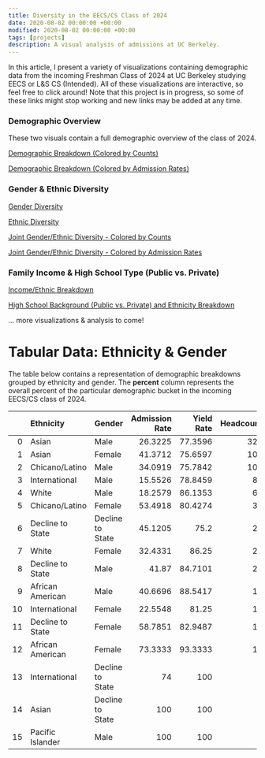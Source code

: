 ```yaml
---
title: Diversity in the EECS/CS Class of 2024
date: 2020-08-02 00:00:00 +00:00
modified: 2020-08-02 00:00:00 +00:00
tags: [projects]
description: A visual analysis of admissions at UC Berkeley.
---
```


In this article, I present a variety of visualizations containing demographic data from the incoming Freshman Class of 2024 at UC Berkeley studying EECS or L&S CS (Intended). All of these visualizations are interactive, so feel free to click around! Note that this project is in progress, so some of these links might stop working and new links may be added at any time.

### Demographic Overview

These two visuals contain a full demographic overview of the class of 2024.

[Demographic Breakdown (Colored by Counts)](../../../assets/html/admissions/uc_berkeley_class_of_2024_eecs_cs__residency_gender_ethnicity_income_first_generation__fg___colored_by_application_counts_.html)

[Demographic Breakdown (Colored by Admission Rates)](../../../assets/html/admissions/uc_berkeley_class_of_2024_eecs_cs__residency_gender_ethnicity_income_first_generation__fg___colored_by_admit_rate_.html)

### Gender & Ethnic Diversity

[Gender Diversity](../../../assets/html/admissions/uc_berkeley_class_of_2024__eecs_cs_gender_diversity.html)

[Ethnic Diversity](../../../assets/html/admissions/uc_berkeley_class_of_2024__eecs_cs_ethnic_diversity.html)

[Joint Gender/Ethnic Diversity - Colored by Counts](../../../assets/html/admissions/uc_berkeley_class_of_2024__eecs_cs_ethnic_gender_diversity.html)

[Joint Gender/Ethnic Diversity - Colored by Admission Rates](../../../assets/html/admissions/uc_berkeley_class_of_2024__eecs_cs_ethnic_gender_diversity_-_admission_rates.html)

### Family Income & High School Type (Public vs. Private)

[Income/Ethnic Breakdown](../../../assets/html/admissions/uc_berkeley_class_of_2024__eecs_cs_income_ethnic_breakdown.html)

[High School Background (Public vs. Private) and Ethnicity Breakdown](../../../assets/html/admissions/uc_berkeley_class_of_2024_eecs_cs__ethnic_high_school_type_breakdown.html)



... more visualizations & analysis to come!



# Tabular Data: Ethnicity & Gender

The table below contains a representation of demographic breakdowns grouped by ethnicity and gender. The **percent** column represents the overall percent of the particular demographic bucket in the incoming EECS/CS class of 2024.

|      | Ethnicity        | Gender           | Admission Rate | Yield Rate | Headcount |  Percent |
| ---: | :--------------- | :--------------- | -------------: | ---------: | --------: | -------: |
|    0 | Asian            | Male             |        26.3225 |    77.3596 |       324 |  37.7183 |
|    1 | Asian            | Female           |        41.3712 |    75.6597 |       108 |  12.5728 |
|    2 | Chicano/Latino   | Male             |        34.0919 |    75.7842 |       101 |  11.7579 |
|    3 | International    | Male             |        15.5526 |    78.8459 |        82 |  9.54598 |
|    4 | White            | Male             |        18.2579 |    86.1353 |        69 |   8.0326 |
|    5 | Chicano/Latino   | Female           |        53.4918 |    80.4274 |        39 |  4.54016 |
|    6 | Decline to State | Decline to State |        45.1205 |       75.2 |        25 |  2.91036 |
|    7 | White            | Female           |        32.4331 |      86.25 |        24 |  2.79395 |
|    8 | Decline to State | Male             |          41.87 |    84.7101 |        23 |  2.67753 |
|    9 | African American | Male             |        40.6696 |    88.5417 |        16 |  1.86263 |
|   10 | International    | Female           |        22.5548 |      81.25 |        16 |  1.86263 |
|   11 | Decline to State | Female           |        58.7851 |    82.9487 |        13 |  1.51339 |
|   12 | African American | Female           |        73.3333 |    93.3333 |        10 |  1.16414 |
|   13 | International    | Decline to State |             74 |        100 |         5 | 0.582072 |
|   14 | Asian            | Decline to State |            100 |        100 |         3 | 0.349243 |
|   15 | Pacific Islander | Male             |            100 |        100 |         1 | 0.116414 |